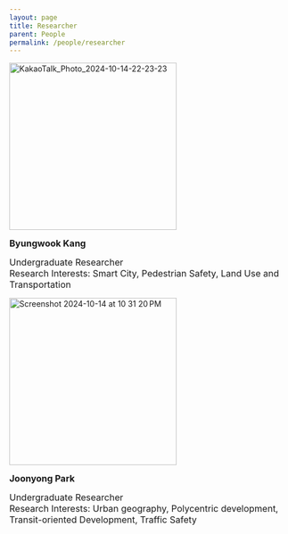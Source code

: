 ```yaml
---
layout: page
title: Researcher
parent: People
permalink: /people/researcher
---
```




<img src="https://github.com/user-attachments/assets/42220c42-1b36-4431-9979-79a1abc05f51" alt="KakaoTalk_Photo_2024-10-14-22-23-23" style="width: 300px; height: auto;"/>

<span style="font-size: 16px;">**Byungwook Kang**</span>

<span style="font-size: 16px;">Undergraduate Researcher</span>  
<span style="font-size: 16px;">Research Interests: Smart City, Pedestrian Safety, Land Use and Transportation</span>




<img src="https://github.com/user-attachments/assets/78a5f210-8385-4d77-b80c-e43ee918c04c" alt="Screenshot 2024-10-14 at 10 31 20 PM" style="width: 300px; height: auto;"/>

<span style="font-size: 16px;">**Joonyong Park**</span>

<span style="font-size: 16px;">Undergraduate Researcher</span>  
<span style="font-size: 16px;">Research Interests: Urban geography, Polycentric development, Transit-oriented Development, Traffic Safety</span>
